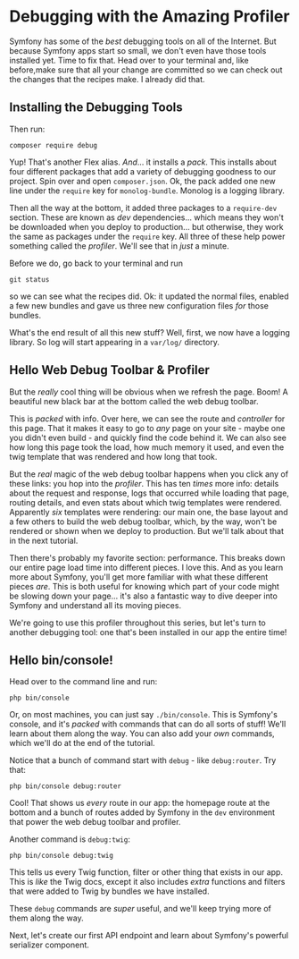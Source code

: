 # Debugging with the Amazing Profiler

Symfony has some of the *best* debugging tools on all of the Internet. But because
Symfony apps start so small, we don't even have those tools installed yet. Time
to fix that. Head over to your terminal and, like before,make sure that all your
change are committed so we can check out the changes that the recipes make. I
already did that.

## Installing the Debugging Tools

Then run:

```terminal
composer require debug
```

Yup! That's another Flex alias. *And*... it installs a *pack*. This installs
about four different packages that add a variety of debugging goodness to our project.
Spin over and open `composer.json`. Ok, the pack added one new line under the `require`
key for `monolog-bundle`. Monolog is a logging library.

Then all the way at the bottom, it added three packages to a `require-dev` section.
These are known as *dev* dependencies... which means they won't be downloaded when
you deploy to production... but otherwise, they work the same as packages under
the `require` key. All three of these help power something called the *profiler*.
We'll see that in *just* a minute.

Before we do, go back to your terminal and run

```terminal
git status
```

so we can see what the recipes did. Ok: it updated the normal files, enabled
a few new bundles and gave us three new configuration files *for* those bundles.

What's the end result of all this new stuff? Well, first, we now have a logging
library. So log will start appearing in a `var/log/` directory.

## Hello Web Debug Toolbar & Profiler

But the *really* cool thing will be obvious when we refresh the page. Boom! A
beautiful new black bar at the bottom called the web debug toolbar.

This is *packed* with info. Over here, we can see the route and *controller* for
this page. That it makes it easy to go to *any* page on your site - maybe one you
didn't even build - and quickly find the code behind it. We can also see how long
this page took the load, how much memory it used, and even the twig template that
was rendered and how long that took.

But the *real* magic of the web debug toolbar happens when you click any of these
links: you hop into the *profiler*. This has ten *times* more info: details about
the request and response, logs that occurred while loading that page, routing
details, and even stats about which twig templates were rendered. Apparently
*six* templates were rendering: our main one, the base layout and a few others
to build the web debug toolbar, which, by the way, won't be rendered or shown
when we deploy to production. But we'll talk about that in the next tutorial.

Then there's probably my favorite section: performance. This breaks down our entire
page load time into different pieces. I love this. And as you learn more about
Symfony, you'll get more familiar with what these different pieces *are*. This is
both useful for knowing which part of your code might be slowing down your page...
it's also a fantastic way to dive deeper into Symfony and understand all its
moving pieces.

We're going to use this profiler throughout this series, but let's turn to
another debugging tool: one that's been installed in our app the entire time!

## Hello bin/console!

Head over to the command line and run:

```terminal
php bin/console
```

Or, on most machines, you can just say `./bin/console`. This is Symfony's console,
and it's *packed* with commands that can do all sorts of stuff! We'll learn about
them along the way. You can also add your *own* commands, which we'll do at the end
of the tutorial.

Notice that a bunch of command start with `debug` - like `debug:router`. Try that:

```terminal
php bin/console debug:router
```

Cool! That shows us *every* route in our app: the homepage route at the bottom
and a bunch of routes added by Symfony in the `dev` environment that power the
web debug toolbar and profiler.

Another command is `debug:twig`:

```terminal-silent
php bin/console debug:twig
```


This tells us every Twig function, filter or other thing that exists in our app.
This is *like* the Twig docs, except it also includes *extra* functions and filters
that were added to Twig by bundles we have installed.

These `debug` commands are *super* useful, and we'll keep trying more of them
along the way.

Next, let's create our first API endpoint and learn about Symfony's powerful
serializer component.
